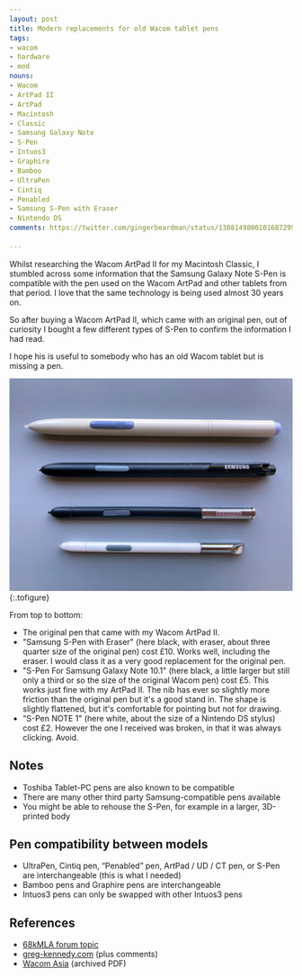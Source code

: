 ```yaml
---
layout: post
title: Modern replacements for old Wacom tablet pens
tags:
- wacom
- hardware
- mod
nouns:
- Wacom
- ArtPad II
- ArtPad
- Macintosh
- Classic
- Samsung Galaxy Note
- S-Pen
- Intuos3
- Graphire
- Bamboo
- UltraPen
- Cintiq
- Penabled
- Samsung S-Pen with Eraser
- Nintendo DS
comments: https://twitter.com/gingerbeardman/status/1388149800101687299

---
```

Whilst researching the Wacom ArtPad II for my Macintosh Classic, I stumbled across some information that the Samsung Galaxy Note S-Pen is compatible with the pen used on the Wacom ArtPad and other tablets from that period. I love that the same technology is being used almost 30 years on.

So after buying a Wacom ArtPad II, which came with an original pen, out of curiosity I bought a few different types of S-Pen to confirm the information I had read.

I hope his is useful to somebody who has an old Wacom tablet but is missing a pen.

![JPG](/images/posts/wacom-replacements.jpg "A selection of pens compatible with my Wacom ArtPad II")
{:.tofigure}

From top to bottom:
- The original pen that came with my Wacom ArtPad II.
- "Samsung S-Pen with Eraser" (here black, with eraser, about three quarter size of the original pen) cost £10. Works well, including the eraser. I would class it as a very good replacement for the original pen.
- "S-Pen For Samsung Galaxy Note 10.1" (here black, a little larger but still only a third or so the size of the original Wacom pen) cost £5. This works just fine with my ArtPad II. The nib has ever so slightly more friction than the original pen but it's a good stand in. The shape is slightly flattened, but it's comfortable for pointing but not for drawing.
- "S-Pen NOTE 1" (here white, about the size of a Nintendo DS stylus) cost £2. However the one I received was broken, in that it was always clicking. Avoid.

## Notes

- Toshiba Tablet-PC pens are also known to be compatible
- There are many other third party Samsung-compatible pens available
- You might be able to rehouse the S-Pen, for example in a larger, 3D-printed body

## Pen compatibility between models

* UltraPen, Cintiq pen, “Penabled” pen, ArtPad / UD / CT pen, or S-Pen are interchangeable (this is what I needed)
* Bamboo pens and Graphire pens are interchangeable
* Intuos3 pens can only be swapped with other Intuos3 pens

## References
- [68kMLA forum topic](https://68kmla.org/forums/topic/62386-modern-replacements-for-old-wacom-tablet-pens/?tab=comments#comment-669264)
- [greg-kennedy.com](https://greg-kennedy.com/wordpress/2014/11/19/wacom-artpad-ii-kt-0405-r-to-usb/) (plus comments)
- [Wacom Asia](https://web.archive.org/web/20120710075320/http://www.wacom-asia.com/aptky/607/pen.pdf) (archived PDF)
